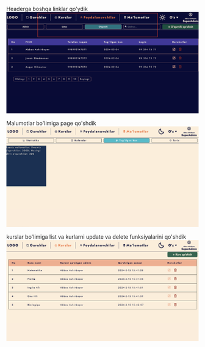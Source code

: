 Headerga boshqa linklar qo'ydik
<img src="./images/Screenshot 2024-02-15 at 17.18.39.png"/>

Malumotlar bo'limiga page qo'shdik
<img src="./images/Screenshot 2024-02-15 at 17.19.31.png"/>

kurslar bo'limiga list va kurlarni update va delete funksiyalarini qo'shdik
<img src="./images/Screenshot 2024-02-15 at 17.19.45.png"/>
